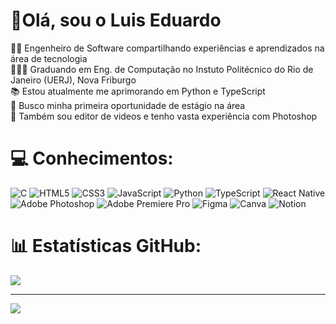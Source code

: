 # 👋Olá, sou o Luis Eduardo
👨‍💻 Engenheiro de Software compartilhando experiências e aprendizados na área de tecnologia<br>👨🏼‍🎓 Graduando em Eng. de Computação no Instuto Politécnico do Rio de Janeiro (UERJ), Nova Friburgo<br>📚 Estou atualmente me aprimorando em Python e TypeScript<br>🎯 Busco minha primeira oportunidade de estágio na área<br>🎨 Também sou editor de videos e tenho vasta experiência com Photoshop

# 💻 Conhecimentos:
![C](https://img.shields.io/badge/c-%2300599C.svg?style=for-the-badge&logo=c&logoColor=white) ![HTML5](https://img.shields.io/badge/html5-%23E34F26.svg?style=for-the-badge&logo=html5&logoColor=white) ![CSS3](https://img.shields.io/badge/css3-%231572B6.svg?style=for-the-badge&logo=css3&logoColor=white) ![JavaScript](https://img.shields.io/badge/javascript-%23323330.svg?style=for-the-badge&logo=javascript&logoColor=%23F7DF1E) ![Python](https://img.shields.io/badge/python-3670A0?style=for-the-badge&logo=python&logoColor=ffdd54) ![TypeScript](https://img.shields.io/badge/typescript-%23007ACC.svg?style=for-the-badge&logo=typescript&logoColor=white) ![React Native](https://img.shields.io/badge/react_native-%2320232a.svg?style=for-the-badge&logo=react&logoColor=%2361DAFB)<br> ![Adobe Photoshop](https://img.shields.io/badge/adobe%20photoshop-%2331A8FF.svg?style=for-the-badge&logo=adobe%20photoshop&logoColor=white) ![Adobe Premiere Pro](https://img.shields.io/badge/Adobe%20Premiere%20Pro-9999FF.svg?style=for-the-badge&logo=Adobe%20Premiere%20Pro&logoColor=white) ![Figma](https://img.shields.io/badge/figma-%23F24E1E.svg?style=for-the-badge&logo=figma&logoColor=white) ![Canva](https://img.shields.io/badge/Canva-%2300C4CC.svg?style=for-the-badge&logo=Canva&logoColor=white) ![Notion](https://img.shields.io/badge/Notion-%23000000.svg?style=for-the-badge&logo=notion&logoColor=white)

# 📊 Estatísticas GitHub:
![](https://github-readme-stats.vercel.app/api?username=eduh3435&theme=dark&hide_border=false&include_all_commits=false&count_private=false)<br/>

---
[![](https://visitcount.itsvg.in/api?id=eduh3435&icon=0&color=0)](https://visitcount.itsvg.in)

<!-- Proudly created with GPRM ( https://gprm.itsvg.in ) -->
